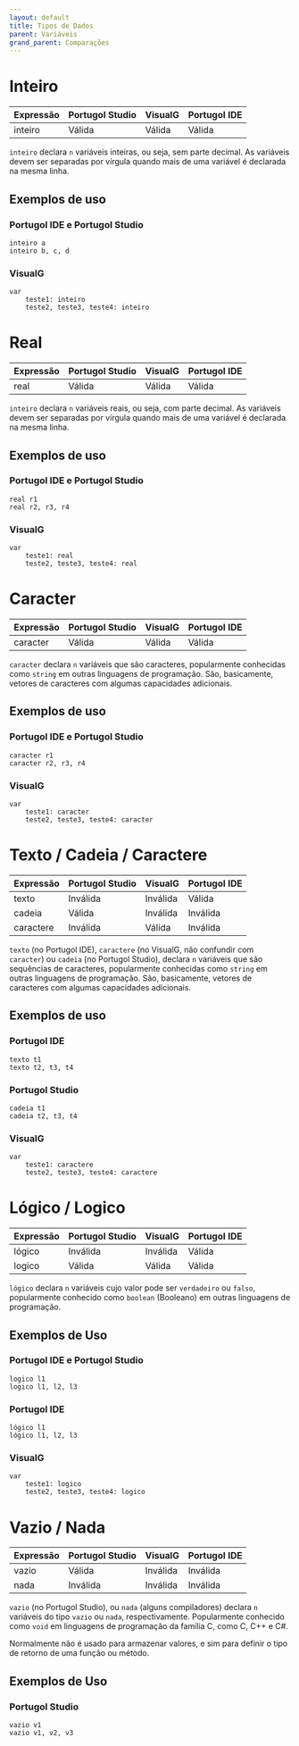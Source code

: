 ```yaml
---
layout: default
title: Tipos de Dados
parent: Variáveis
grand_parent: Comparações
---
```


# Inteiro

| Expressão | Portugol Studio | VisualG | Portugol IDE |
|-----------|-----------------|---------|--------------|
| inteiro   | Válida          | Válida  | Válida       |

`inteiro` declara `n` variáveis inteiras, ou seja, sem parte decimal. As variáveis devem ser separadas por vírgula quando mais de uma variável é declarada na mesma linha.

## Exemplos de uso

### Portugol IDE e Portugol Studio

    inteiro a
    inteiro b, c, d

### VisualG

    var 
        teste1: inteiro
        teste2, teste3, teste4: inteiro

# Real

| Expressão | Portugol Studio | VisualG | Portugol IDE |
|-----------|-----------------|---------|--------------|
| real      | Válida          | Válida  | Válida       |

`inteiro` declara `n` variáveis reais, ou seja, com parte decimal. As variáveis devem ser separadas por vírgula quando mais de uma variável é declarada na mesma linha.

## Exemplos de uso

### Portugol IDE e Portugol Studio

    real r1
    real r2, r3, r4

### VisualG

    var 
        teste1: real
        teste2, teste3, teste4: real

# Caracter

| Expressão | Portugol Studio | VisualG  | Portugol IDE |
|-----------|-----------------|----------|--------------|
| caracter  | Válida          | Válida   | Válida       |

`caracter` declara `n` variáveis que são caracteres, popularmente conhecidas como `string` em outras linguagens de programação. São, basicamente, vetores de caracteres com algumas capacidades adicionais.

## Exemplos de uso

### Portugol IDE e Portugol Studio

    caracter r1
    caracter r2, r3, r4

### VisualG

    var 
        teste1: caracter
        teste2, teste3, teste4: caracter

# Texto / Cadeia / Caractere

| Expressão | Portugol Studio | VisualG  | Portugol IDE |
|-----------|-----------------|----------|--------------|
| texto     | Inválida        | Inválida | Válida       |
| cadeia    | Válida          | Inválida | Inválida     |
| caractere | Inválida        | Válida   | Inválida     |

`texto` (no Portugol IDE), `caractere` (no VisualG, não confundir com `caracter`) ou `cadeia` (no Portugol Studio), declara `n` variáveis que são sequências de caracteres, popularmente conhecidas como `string` em outras linguagens de programação. São, basicamente, vetores de caracteres com algumas capacidades adicionais.

## Exemplos de uso

### Portugol IDE

    texto t1
    texto t2, t3, t4

### Portugol Studio

    cadeia t1
    cadeia t2, t3, t4

### VisualG

    var 
        teste1: caractere
        teste2, teste3, teste4: caractere

# Lógico / Logico

| Expressão | Portugol Studio | VisualG  | Portugol IDE |
|-----------|-----------------|----------|--------------|
| lógico    | Inválida        | Inválida | Válida       |
| logico    | Válida          | Válida   | Válida       |

`lógico` declara `n` variáveis cujo valor pode ser `verdadeiro` ou `falso`, popularmente conhecido como `boolean` (Booleano) em outras linguagens de programação.

## Exemplos de Uso

### Portugol IDE e Portugol Studio

    logico l1
    logico l1, l2, l3

### Portugol IDE

    lógico l1
    lógico l1, l2, l3

### VisualG

    var 
        teste1: logico
        teste2, teste3, teste4: logico

# Vazio / Nada

| Expressão | Portugol Studio | VisualG  | Portugol IDE |
|-----------|-----------------|----------|--------------|
| vazio     | Válida          | Inválida | Inválida     |
| nada      | Inválida        | Inválida | Inválida     |

`vazio` (no Portugol Studio), ou `nada` (alguns compiladores) declara `n` variáveis do tipo `vazio` ou `nada`, respectivamente. Popularmente conhecido como `void` em linguagens de programação da família C, como C, C++ e C#. 

Normalmente não é usado para armazenar valores, e sim para definir o tipo de retorno de uma função ou método. 

## Exemplos de Uso

### Portugol Studio

    vazio v1
    vazio v1, v2, v3